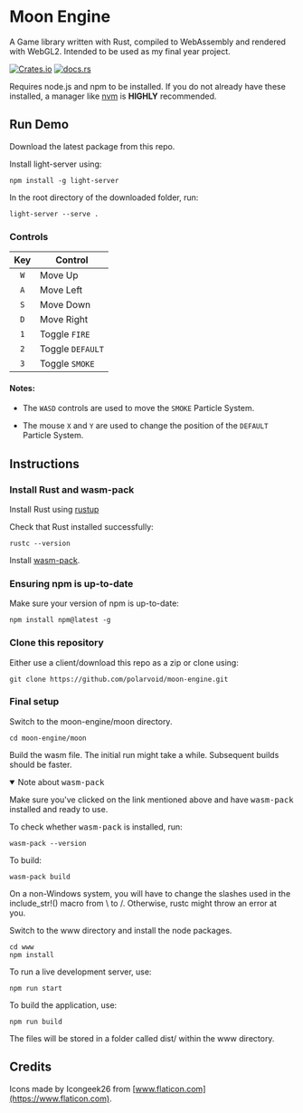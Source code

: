 # Moon Engine

A Game library written with Rust, compiled to WebAssembly and rendered with WebGL2. Intended to be used as my final year project.

[![Crates.io](https://img.shields.io/crates/v/moon-engine)](https://crates.io/crates/moon-engine)
[![docs.rs](https://img.shields.io/docsrs/moon-engine)](https://docs.rs/moon-engine/latest/moon_engine/)

Requires node.js and npm to be installed.
If you do not already have these installed, a manager like [nvm](https://github.com/nvm-sh/nvm/blob/master/README.md) is **HIGHLY** recommended.

## Run Demo

Download the latest package from this repo.

Install light-server using:

```
npm install -g light-server
```

In the root directory of the downloaded folder, run:

```
light-server --serve .
```

### Controls

| Key | Control          |
| :-: | ---------------- |
| `W` | Move Up          |
| `A` | Move Left        |
| `S` | Move Down        |
| `D` | Move Right       |
| `1` | Toggle `FIRE`    |
| `2` | Toggle `DEFAULT` |
| `3` | Toggle `SMOKE`   |

#### Notes:

- The `WASD` controls are used to move the `SMOKE` Particle System.

- The mouse `X` and `Y` are used to change the position of the `DEFAULT` Particle System.

## Instructions

### Install Rust and wasm-pack

Install Rust using [rustup](https://www.rust-lang.org/tools/install)

Check that Rust installed successfully:

```
rustc --version
```

Install [wasm-pack](https://rustwasm.github.io/wasm-pack/installer/).

### Ensuring npm is up-to-date

Make sure your version of npm is up-to-date:

```
npm install npm@latest -g
```

### Clone this repository

Either use a client/download this repo as a zip or clone using:

```
git clone https://github.com/polarvoid/moon-engine.git
```

### Final setup

Switch to the moon-engine/moon directory.

```
cd moon-engine/moon
```

Build the wasm file. The initial run might take a while. Subsequent builds should be faster.

<details open>
<summary>Note about <kbd>wasm-pack</kbd></summary>
<p>
Make sure you've clicked on the link mentioned above and have <kbd>wasm-pack</kbd> installed and ready to use.

To check whether <kbd>wasm-pack</kbd> is installed, run:

```
wasm-pack --version
```

</p>
</details>

To build:

```
wasm-pack build
```

On a non-Windows system, you will have to change the slashes used in the include_str!() macro from \\ to /. Otherwise, rustc might throw an error at you.

Switch to the www directory and install the node packages.

```
cd www
npm install
```

To run a live development server, use:

```
npm run start
```

To build the application, use:

```
npm run build
```

The files will be stored in a folder called dist/ within the www directory.

## Credits

Icons made by Icongeek26 from [www.flaticon.com](https://www.flaticon.com).
